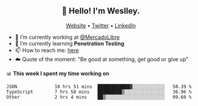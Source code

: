 <h2 align="center">👋 Hello! I'm Weslley.</h2>
<p align="center">
  <a href="http://weslleyneri.com.br">Website</a> •
  <a href="https://twitter.com/Weslley_Neri">Twitter</a> •
  <a href="https://www.linkedin.com/in/weslley-neri-3658908b">LinkedIn</a>
</p>


- 🔭 I’m currently working at [@MercadoLibre](https://github.com/mercadolibre)
- 🌱 I’m currently learning **Penetration Testing**
- 📫 How to reach me: [here](mailto:weslley39@gmail.com)
- ☁️ Quote of the moment: "Be good at something, get good or give up"

📊 **This week I spent my time working on**
<!--START_SECTION:waka-->

```text
JSON              10 hrs 51 mins  ████████████▓░░░░░░░░░░░░   50.39 %
TypeScript        7 hrs 58 mins   █████████▒░░░░░░░░░░░░░░░   36.96 %
Other             2 hrs 4 mins    ██▒░░░░░░░░░░░░░░░░░░░░░░   09.60 %
```

<!--END_SECTION:waka-->

<!-- Inspired by https://github.com/gruselhaus/gruselhaus -->